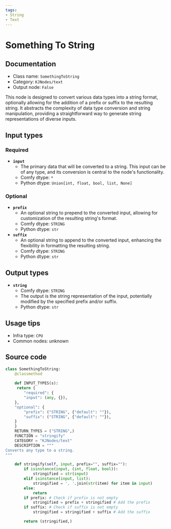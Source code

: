 ```yaml
---
tags:
- String
- Text
---
```


# Something To String
## Documentation
- Class name: `SomethingToString`
- Category: `KJNodes/text`
- Output node: `False`

This node is designed to convert various data types into a string format, optionally allowing for the addition of a prefix or suffix to the resulting string. It abstracts the complexity of data type conversion and string manipulation, providing a straightforward way to generate string representations of diverse inputs.
## Input types
### Required
- **`input`**
    - The primary data that will be converted to a string. This input can be of any type, and its conversion is central to the node's functionality.
    - Comfy dtype: `*`
    - Python dtype: `Union[int, float, bool, list, None]`
### Optional
- **`prefix`**
    - An optional string to prepend to the converted input, allowing for customization of the resulting string's format.
    - Comfy dtype: `STRING`
    - Python dtype: `str`
- **`suffix`**
    - An optional string to append to the converted input, enhancing the flexibility in formatting the resulting string.
    - Comfy dtype: `STRING`
    - Python dtype: `str`
## Output types
- **`string`**
    - Comfy dtype: `STRING`
    - The output is the string representation of the input, potentially modified by the specified prefix and/or suffix.
    - Python dtype: `str`
## Usage tips
- Infra type: `CPU`
- Common nodes: unknown


## Source code
```python
class SomethingToString:
    @classmethod
    
    def INPUT_TYPES(s):
     return {
        "required": {
        "input": (any, {}),
    },
    "optional": {
        "prefix": ("STRING", {"default": ""}),
        "suffix": ("STRING", {"default": ""}),
    }
    }
    RETURN_TYPES = ("STRING",)
    FUNCTION = "stringify"
    CATEGORY = "KJNodes/text"
    DESCRIPTION = """
Converts any type to a string.
"""

    def stringify(self, input, prefix="", suffix=""):
        if isinstance(input, (int, float, bool)):
            stringified = str(input)
        elif isinstance(input, list):
            stringified = ', '.join(str(item) for item in input)
        else:
            return
        if prefix: # Check if prefix is not empty
            stringified = prefix + stringified # Add the prefix
        if suffix: # Check if suffix is not empty
            stringified = stringified + suffix # Add the suffix

        return (stringified,)

```
